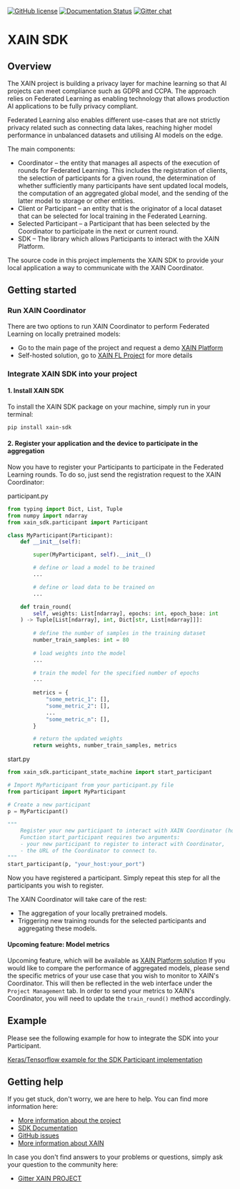 
[![GitHub license](https://img.shields.io/github/license/xainag/xain-sdk?style=flat-square)](https://github.com/xainag/xain-sdk/blob/master/LICENSE)
[![Documentation Status](https://readthedocs.org/projects/xain-sdk/badge/?version=latest&style=flat-square)](https://xain-sdk.readthedocs.io/en/latest/)
[![Gitter chat](https://badges.gitter.im/xainag.png)](https://gitter.im/xainag)


# XAIN SDK

## Overview

The XAIN project is building a privacy layer for machine learning so that AI projects can meet compliance such as
GDPR and CCPA. The approach relies on Federated Learning as enabling technology that allows production AI
applications to be fully privacy compliant.

Federated Learning also enables different use-cases that are not strictly privacy related such as connecting data 
lakes, reaching higher model performance in unbalanced datasets and utilising AI models on the edge.

The main components:

- Coordinator – the entity that manages all aspects of the execution of rounds for Federated Learning. 
This includes the registration of clients, the selection of participants for a given round, the determination of
whether sufficiently many participants have sent updated local models, the computation of an aggregated 
global model, and the sending of the latter model to storage or other entities.
- Client or Participant – an entity that is the originator of a local dataset that can be selected for local 
training in the Federated Learning. 
- Selected Participant – a Participant that has been selected by the Coordinator to participate in the next 
or current round.
- SDK – The library which allows Participants to interact with the XAIN Platform.

The source code in this project implements the XAIN SDK to provide your local application a way 
to communicate with the XAIN Coordinator.

## Getting started

### Run XAIN Coordinator

There are two options to run XAIN Coordinator to perform Federated Learning on locally pretrained models: 

* Go to the main page of the project and request a demo [XAIN Platform](https://www.xain.io/federated-learning-platform)
* Self-hosted solution, go to [XAIN FL Project](https://github.com/xainag/xain-fl) for more details

### Integrate XAIN SDK into your project

#### 1. Install XAIN SDK

To install the XAIN SDK package on your machine, simply run in your terminal:

```bash
pip install xain-sdk
```

#### 2. Register your application and the device to participate in the aggregation

Now you have to register your Participants to participate in the Federated Learning rounds. To do so, 
just send the registration request to the XAIN Coordinator:

participant.py

```python
from typing import Dict, List, Tuple
from numpy import ndarray
from xain_sdk.participant import Participant

class MyParticipant(Participant):
    def __init__(self):

        super(MyParticipant, self).__init__()

        # define or load a model to be trained
        ...

        # define or load data to be trained on
        ...

    def train_round(
        self, weights: List[ndarray], epochs: int, epoch_base: int
    ) -> Tuple[List[ndarray], int, Dict[str, List[ndarray]]]:
        
        # define the number of samples in the training dataset
        number_train_samples: int = 80
        
        # load weights into the model
        ...

        # train the model for the specified number of epochs
        ...
        
        metrics = {
            "some_metric_1": [],
            "some_metric_2": [],
            ...
            "some_metric_n": [],
        }

        # return the updated weights
        return weights, number_train_samples, metrics
```

start.py

```python
from xain_sdk.participant_state_machine import start_participant

# Import MyParticipant from your participant.py file 
from participant import MyParticipant

# Create a new participant
p = MyParticipant()

"""
    Register your new participant to interact with XAIN Coordinator (hosted at XAIN Platform or self-hosted solution).
    Function start_participant requires two arguments:
    - your new participant to register to interact with Coordinator,
    - the URL of the Coordinator to connect to. 
""" 
start_participant(p, "your_host:your_port")
```

Now you have registered a participant. Simply repeat this step for all the participants you wish to register.

The XAIN Coordinator will take care of the rest: 
- The aggregation of your locally pretrained models.
- Triggering new training rounds for the selected participants and aggregating these models.


#### Upcoming feature: Model metrics

Upcoming feature, which will be available as [XAIN Platform solution](https://www.xain.io/federated-learning-platform)
If you would like to compare the performance of aggregated models, please send the specific metrics of your use 
case that you wish to monitor to XAIN's Coordinator. This will then be reflected in the web interface 
under the `Project Management` tab. In order to send your metrics to XAIN's Coordinator, you will need to update the `train_round()` method accordingly.

## Example

Please see the following example for how to integrate the SDK into your Participant.

[Keras/Tensorflow example for the SDK Participant implementation](https://xain-sdk.readthedocs.io/en/latest/examples/tensorflow_keras.html)


## Getting help

If you get stuck, don't worry, we are here to help. You can find more information here:

 * [More information about the project](https://docs.xain.io)
 * [SDK Documentation](https://xain-sdk.readthedocs.io/en/latest/)
 * [GitHub issues](https://github.com/xainag/xain-sdk/issues)
 * [More information about XAIN](https://xain.io)

In case you don't find answers to your problems or questions, simply ask your question to the community here:

* [Gitter XAIN PROJECT](https://gitter.im/xainag)
